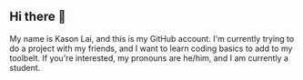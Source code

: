 ## Hi there 👋
My name is Kason Lai, and this is my GitHub account.
I'm currently trying to do a project with my friends, and I want to learn coding basics to add to my toolbelt. If you're interested, my pronouns are he/him, and I am currently a student.

<!--
**PrivatePerson10/PrivatePerson10** is a ✨ _special_ ✨ repository because its `README.md` (this file) appears on your GitHub profile.

Here are some ideas to get you started:

- 🔭 I’m currently working on ...
- 🌱 I’m currently learning ...
- 👯 I’m looking to collaborate on ...
- 🤔 I’m looking for help with ...
- 💬 Ask me about ...
- 📫 How to reach me: ...
- 😄 Pronouns: ...
- ⚡ Fun fact: ...
-->
